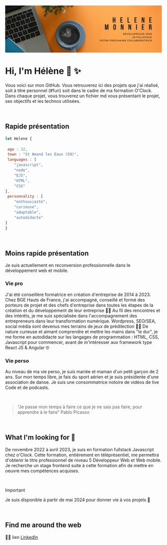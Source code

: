 


![](https://github.com/helene-monnier/helene-monnier/blob/main/banner.png)

# Hi, I'm Hélène 👋 ✨

Vous voici sur mon GitHub. Vous retrouverez ici des projets que j'ai réalisé, soit à titre personnel (#fun) soit dans le cadre de ma formation O'Clock. 
Dans chaque projet, vous trouverez un fichier md vous présentant le projet, ses objectifs et les technos utilisées. 

<br>

## Rapide présentation 
```javascript
let Helene {

 age : 32,
 town : "St Amand les Eaux (59)", 
 languages : [
    "javascript",
    "node",
    "EJS",
    "HTML",
    "CSS"
],
 personnality : [
    "enthousiaste",
    "curieuse",
    "adaptable",
    "autodidacte"
]
}
```

<br>

## Moins rapide présentation 
Je suis actuellement en reconversion professionnelle dans le développement web et mobile. 

### Vie pro
J'ai été conseillère formatrice en création d'entreprise de 2014 à 2023. Chez BGE Hauts de France, j'ai accompagné, conseillé et formé des porteurs de projet et des chefs d'entreprise dans toutes les étapes de la création et du développement de leur entreprise 🦸🏻
Au fil des rencontres et des intérêts, je me suis spécialisée dans l'accompagnement des entrepreneurs dans leur transformation numérique. 
Wordpress, SEO/SEA, social média sont devenus mes terrains de jeux de prédilection 👩‍💻
De nature curieuse et aimant comprendre et mettre les mains dans "le dur", je me forme en autodidacte sur les langages de programmation : HTML, CSS, Javascript pour commencer, avant de m'intéresser aux framework type React JS & Angular 🤓

### Vie perso 
Au niveau de ma vie perso, je suis mariée et maman d'un petit garçon de 2 ans. Sur mon temps libre, je fais du sport aérien et je suis présidente d'une association de danse. Je suis une consommatrice notoire de vidéos de live Code et de podcasts. 

<br>

> “Je passe mon temps à faire ce que je ne sais pas faire, pour apprendre à le faire” Pablo Picasso

<br>

## What I'm looking for 🎵
De novembre 2022 à avril 2023, je suis en formation fullstack Javascript chez o'Clock. Cette formation, entièrement en téléprésentiel, me permettra d'obtenir le titre professionnel de niveau 5 Développeur Web et Web mobile. 
Je recherche un stage frontend suite à cette formation afin de mettre en oeuvre mes compétences acquises.

<br>

> [!IMPORTANT]
> Je suis disponible à partir de mai 2024 pour donner vie à vos projets 🙌

<br>

## Find me around the web 
🙋‍♀️ lien <a href="https://www.linkedin.com/in/helene-monnier/"> LinkedIn </a>

<!---- 
👋 Hi, I’m @helene-monnier
- 👀 I’m interested in ...
- 🌱 I’m currently learning ...
- 💞️ I’m looking to collaborate on ...
- 📫 How to reach me ...

helene-monnier/helene-monnier is a ✨ special ✨ repository because its `README.md` (this file) appears on your GitHub profile.
You can click the Preview link to take a look at your changes.
--->

